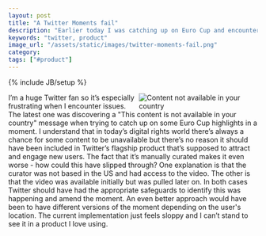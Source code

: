 ```yaml
---
layout: post
title: "A Twitter Moments fail"
description: "Earlier today I was catching up on Euro Cup and encountered a content not available in your country error message. This is Sloppy and Twitter needs to do a better job with their flagship product."
keywords: "twitter, product"
image_url: "/assets/static/images/twitter-moments-fail.png"
category:
tags: ["#product"]
---
```

{% include JB/setup %}
<div style="float:right; width:240px;">
  <img src="{{ IMG_PATH }}twitter-moments-fail.png" alt="Content not available in your country"/>
</div>

I’m a huge Twitter fan so it’s especially frustrating when I encounter issues. The latest one was discovering a "This content is not available in your country" message when trying to catch up on some Euro Cup highlights in a moment. I understand that in today’s digital rights world there’s always a chance for some content to be unavailable but there’s no reason it should have been included in Twitter’s flagship product that’s supposed to attract and engage new users. The fact that it’s manually curated makes it even worse - how could this have slipped through? One explanation is that the curator was not based in the US and had access to the video. The other is that the video was available initially but was pulled later on. In both cases Twitter should have had the appropriate safeguards to identify this was happening and amend the moment. An even better approach would have been to have different versions of the moment depending on the user's location. The current implementation just feels sloppy and I can’t stand to see it in a product I love using.
